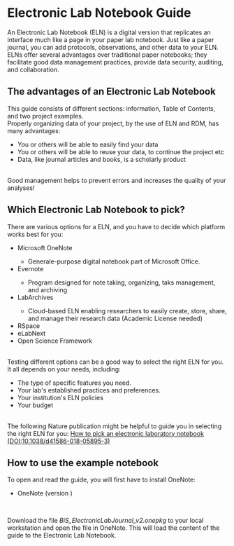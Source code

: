 <h1> Electronic Lab Notebook Guide </h1>

An Electronic Lab Notebook (ELN) is a digital version that replicates an interface much like a page in your paper lab notebook. Just like a paper journal, you can add protocols, observations, and other data to your ELN. ELNs offer several advantages over traditional paper notebooks; they facilitate good data management practices, provide data security, auditing, and collaboration. 

<h2> The advantages of an Electronic Lab Notebook </h2>
This guide consists of different sections: information, Table of Contents, and two project examples. <br>
Properly organizing data of your project, by the use of ELN and RDM, has many advantages:
<ul>
  <li>You or others will be able to easily find your data</li>
  <li>You or others will be able to reuse your data, to continue the project etc</li>
  <li>Data, like journal articles and books, is a scholarly product</li>
</ul>
<br>
Good management helps to prevent errors and increases the quality of your analyses!

<h2> Which Electronic Lab Notebook to pick?</h2>
There are various options for a ELN, and you have to decide which platform works best for you:<br>
<ul>
  <li>Microsoft OneNote</li>
  <ul><li>Generale-purpose digital notebook part of Microsoft Office.</li></ul>
  <li>Evernote</li>
  <ul><li>Program designed for note taking, organizing, taks management, and archiving</li></ul>
  <li>LabArchives</li>
  <ul><li>Cloud-based ELN enabling researchers to easily create, store, share, and manage their research data (Academic License needed)</li></ul>
  <li>RSpace</li>
  <li>eLabNext</li>
  <li>Open Science Framework </li>
</ul>
<br>
Testing different options can be a good way to select the right ELN for you. It all depends on your needs, including: <br>
<ul>
<li> The type of specific features you need. </li>
<li> Your lab's established practices and preferences. </li>
<li> Your institution's ELN policies </li>
 <li> Your budget </li> 
</ul>
<br>
The following Nature publication might be helpful to guide you in selecting the right ELN for you: <a href='https://www.nature.com/articles/d41586-018-05895-3'> How to pick an electronic laboratory notebook (DOI:10.1038/d41586-018-05895-3)</a>
<h2> How to use the example notebook </h2>
To open and read the guide, you will first have to install OneNote:
<ul>
  <li>OneNote (version )</li>
</ul>
<br>

Download the file <i>BiS_ElectronicLabJournal_v2.onepkg</i> to your local workstation and open the file in OneNote. This will load the content of the guide to the Electronic Lab Notebook.
